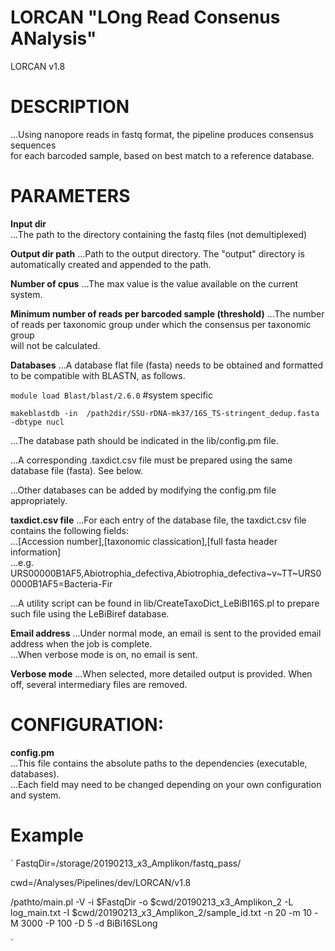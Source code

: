 
LORCAN "LOng Read Consenus ANalysis" 	 
====================================
LORCAN v1.8

# DESCRIPTION
...Using nanopore reads in fastq format, the pipeline produces consensus sequences     
for each barcoded sample, based on best match to a reference database.    

# PARAMETERS
**Input dir** 		
...The path to the directory containing the fastq files (not demultiplexed)    
		
**Output dir path**
...Path to the output directory. The "output" directory is automatically created and appended to the path.    
		
**Number of cpus**
...The max value is the value available on the current system.		
		
**Minimum number of reads per barcoded sample (threshold)**
...The number of reads per taxonomic group under which the consensus per taxonomic group 		
will not be calculated.		
		
**Databases**
...A database flat file (fasta) needs to be obtained and formatted to be compatible with BLASTN, as follows.     

`module load Blast/blast/2.6.0` #system specific     

`makeblastdb -in  /path2dir/SSU-rDNA-mk37/16S_TS-stringent_dedup.fasta -dbtype nucl`     

...The database path should be indicated in the lib/config.pm file.     

...A corresponding .taxdict.csv file must be prepared using the same database file (fasta). See below.      

...Other databases can be added by modifying the config.pm file appropriately.    

**taxdict.csv file**
...For each entry of the database file, the taxdict.csv file contains the following fields:     
...[Accession number],[taxonomic classication],[full fasta header information]      
...e.g. URS00000B1AF5,Abiotrophia_defectiva,Abiotrophia_defectiva~v~TT~URS00000B1AF5=Bacteria-Fir      
			
...A utility script can be found in lib/CreateTaxoDict_LeBiBI16S.pl to prepare such file using the LeBiBiref database.     
		
      
		
**Email address**
...Under normal mode, an email is sent to the provided email address when the job is complete.    
...When verbose mode is on, no email is sent.   

**Verbose mode**
...When selected, more detailed output is provided. When off, several intermediary files are removed.    
		
		
# CONFIGURATION:
**config.pm**   
...This file contains the absolute paths to the dependencies (executable, databases).    
...Each field may need to be changed depending on your own configuration and system.    

# Example
`
FastqDir=/storage/20190213_x3_Amplikon/fastq_pass/   

cwd=/Analyses/Pipelines/dev/LORCAN/v1.8   

/pathto/main.pl -V -i $FastqDir -o $cwd/20190213_x3_Amplikon_2 -L log_main.txt -I $cwd/20190213_x3_Amplikon_2/sample_id.txt -n 20 -m 10 -M 3000 -P 100 -D 5  -d BiBi16SLong

`     

		

